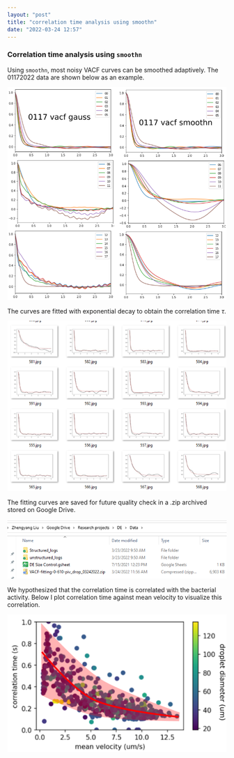 ```yaml
---
layout: "post"
title: "correlation time analysis using smoothn"
date: "2022-03-24 12:57"
---
```


### Correlation time analysis using `smoothn`

Using `smoothn`, most noisy VACF curves can be smoothed adaptively. The 01172022 data are shown below as an example.

![0117 compare vacf calculation](../images/2022/03/0117-compare-vacf-calculation.png)

The curves are fitted with exponential decay to obtain the correlation time $\tau$.

![vacf fitting repo](../images/2022/03/vacf-fitting-repo.png)

The fitting curves are saved for future quality check in a .zip archived stored on Google Drive.

![zip file of vacf](../images/2022/03/zip-file-of-vacf.png)

We hypothesized that the correlation time is correlated with the bacterial activity. Below I plot correlation time against mean velocity to visualize this correlation.

![tau vs mean velocity](../images/2022/03/tau-vs-mean-velocity.png)
